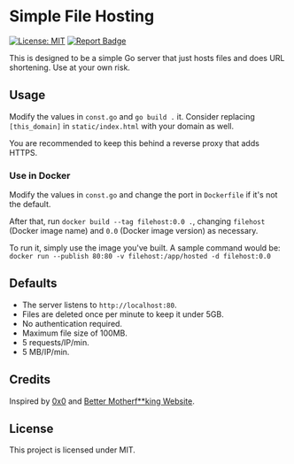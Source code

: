# Simple File Hosting

[![License: MIT][license-badge]][license-link]
[![Report Badge][report-badge ]][report-link]

[license-badge]: https://img.shields.io/github/license/chanbakjsd/filehost?style=flat-square
[license-link]:  https://github.com/chanbakjsd/filehost/blob/master/LICENSE
[report-badge]:  https://goreportcard.com/badge/github.com/chanbakjsd/filehost?style=flat-square
[report-link]:   https://goreportcard.com/report/github.com/chanbakjsd/filehost

This is designed to be a simple Go server that just hosts files and does URL shortening.
Use at your own risk.

## Usage

Modify the values in `const.go` and `go build .` it.
Consider replacing `[this_domain]` in `static/index.html` with your domain as well.

You are recommended to keep this behind a reverse proxy that adds HTTPS.

### Use in Docker

Modify the values in `const.go` and change the port in `Dockerfile` if it's not the default.

After that, run `docker build --tag filehost:0.0 .`, changing `filehost` (Docker image name)
and `0.0` (Docker image version) as necessary.

To run it, simply use the image you've built. A sample command would be:
`docker run --publish 80:80 -v filehost:/app/hosted -d filehost:0.0`

## Defaults

- The server listens to `http://localhost:80`.
- Files are deleted once per minute to keep it under 5GB.
- No authentication required.
- Maximum file size of 100MB.
- 5 requests/IP/min.
- 5 MB/IP/min.

## Credits

Inspired by [0x0](https://github.com/mia-0/0x0) and [Better Motherf**king Website](http://bettermotherfuckingwebsite.com).

## License

This project is licensed under MIT.
